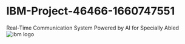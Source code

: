 # IBM-Project-46466-1660747551
Real-Time Communication System Powered by AI for Specially Abled
![ibm logo](https://user-images.githubusercontent.com/115576572/196229016-e13b9825-dc49-4dcc-b76f-ced72557d9f5.png)
